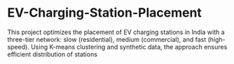 # EV-Charging-Station-Placement
This project optimizes the placement of EV charging stations in India with a three-tier network: slow (residential), medium (commercial), and fast (high-speed). Using K-means clustering and synthetic data, the approach ensures efficient distribution of stations
